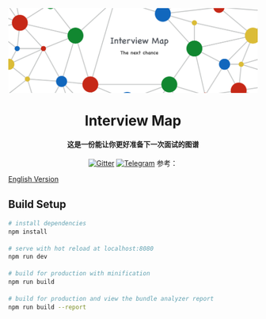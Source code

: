 <img align="center" src='./src/assets/img/InterviewMap.png' />

<h1 align="center">
  Interview Map
</h1>

<h4 align="center">这是一份能让你更好准备下一次面试的图谱</h4>

<p align="center">
  <a href="https://gitter.im/interview-map/Lobby?utm_source=share-link&utm_medium=link&utm_campaign=share-link"><img src="https://img.shields.io/gitter/room/nwjs/nw.js.svg" alt="Gitter"></a>
  <a href="https://t.me/joinchat/GULTjw9enq3J4NQ6Yh5Ntw"><img src="https://img.shields.io/badge/chat-Telegram-brightgreen.svg" alt="Telegram"></a>
 参考：
  <a href="https://github.com/InterviewMap/CS-Interview-Knowledge-Map">
</p>

[English Version](./README-EN.md)
## Build Setup

``` bash
# install dependencies
npm install

# serve with hot reload at localhost:8080
npm run dev

# build for production with minification
npm run build

# build for production and view the bundle analyzer report
npm run build --report
```

